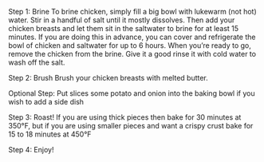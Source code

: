 Step 1: Brine
To brine chicken, simply fill a big bowl with lukewarm (not hot) water.  Stir in a handful of salt until it mostly dissolves.  Then add your chicken breasts and let them sit in the saltwater to brine for at least 15 minutes.  If you are doing this in advance, you can cover and refrigerate the bowl of chicken and saltwater for up to 6 hours.
When you’re ready to go, remove the chicken from the brine.  Give it a good rinse it with cold water to wash off the salt.

Step 2: Brush
Brush your chicken breasts with melted butter.

Optional Step:
Put slices some potato and onion into the baking bowl if you wish to add a side dish

Step 3: Roast!
If you are using thick pieces then bake for 30 minutes at 350°F, but if you are using smaller pieces and want a crispy crust bake for 15 to 18 minutes at 450°F

Step 4: Enjoy!